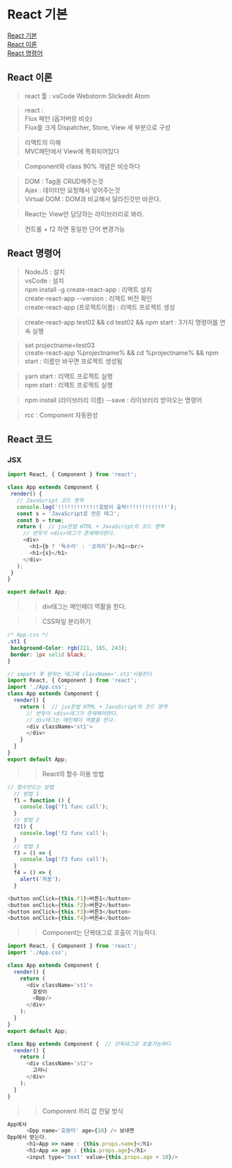 # React 기본

[React 기본](#react-기본)  
[React 이론](#react-이론)  
[React 명령어](#react-명령어)

## React 이론  
>react 툴 : vsCode Webstorm Slickedit Atom

>react :  
Flux 패턴 (옵저버랑 비슷)  
Flux를 크게 Dispatcher, Store, View 세 부분으로 구성

>리액트의 이해  
MVC패턴에서 View에 특화되어있다

>Component와 class 90% 개념은 비슷하다

>DOM : Tag을 CRUD해주는것  
Ajax : 데이터만 요청해서 넣어주는것  
Virtual DOM : DOM과 비교해서 달라진것만 바꾼다.  
  
>React는 View만 담당하는 라이브러리로 봐라.

> 컨트롤 + f2 하면 동일한 단어 변경가능

## React 명령어
>NodeJS : 설치  
vsCode : 설치  
npm install -g create-react-app : 리액트 설치  
create-react-app --version : 리액트 버전 확인  
create-react-app (프로젝트이름) : 리액트 프로젝트 생성  

>create-react-app test02 && cd test02 && npm start : 3가지 명령어를 연속 실행  
  
>set projectname=test03  
create-react-app %projectname% && cd %projectname% && npm start : 이름만 바꾸면 프로젝트 생성됨  

>yarn start : 리액트 프로젝트 실행  
npm start : 리액트 프로젝트 실행

>npm install (라이브러리 이름) --save : 라이브러리 받아오는 명령어

>rcc : Component 자동완성  
 ## React 코드

 ### JSX
 ```JavaScript
 import React, { Component } from 'react';

class App extends Component {
  render() {
    // JavaScript 코드 영역
    console.log('!!!!!!!!!!!!!호랑이 출력!!!!!!!!!!!!!');
    const s = 'JavaScript로 만든 태그';
    const b = true;
    return (  // jsx문법 HTML + JavaScript의 코드 영역
      // 반듯이 <div>태그가 존재해야한다.
      <div>
        <h1>{b ? '독수리' : '코끼리'}</h1><br/>
        <h1>{s}</h1>
      </div>
    );
  }
}

export default App;
 ```

 >>div태그는 메인헤더 역활을 한다.
 
 >>CSS파일 분리하기  
 ```css
 /* App.css */
 .st1 {
  background-Color: rgb(221, 165, 243);
  border: 1px solid black;
}
```
```JavaScript
// import 후 원하는 태그에 className='.st1'사용한다
import React, { Component } from 'react';
import './App.css';
class App extends Component {
  render() {
    return (  // jsx문법 HTML + JavaScript의 코드 영역
      // 반듯이 <div>태그가 존재해야한다.
      // div태그는 메인헤더 역활을 한다.
      <div className='st1'>
      </div>
    }
  }
}
export default App;
```
>>React의 함수 이용 방법
```JavaScript
// 함수만드는 방법
  // 방법 1
  f1 = function () {
    console.log('f1 func call');
  }
  // 방법 2
  f2() {
    console.log('f2 func call');
  }
  // 방법 3
  f3 = () => {
    console.log('f3 func call');
  }
  f4 = () => {
    alert('까꿍');
  }

<button onClick={this.f1}>버튼1</button>
<button onClick={this.f2}>버튼2</button>
<button onClick={this.f3}>버튼3</button>
<button onClick={this.f4}>버튼4</button>
```
>>Component는 단복태그로 호출이 가능하다.
```JavaScript
import React, { Component } from 'react';
import './App.css';

class App extends Component {
  render() {
    return (
      <div className='st1'>
        호랑이
        <Bpp/>
      </div>
    );
  }
}
export default App;

class Bpp extends Component {  // 단독태그로 호출가능하다
  render() {
    return (
      <div className='st2'>
        고라니
      </div>
    );
  }
}
```
>>Component 끼리 값 전달 방식
```JavaScript
App에서
      <Dpp name='호랑이' age={10} /> 보내면
Dpp에서 받는다.
      <h1>App => name : {this.props.name}</h1>
      <h1>App => age : {this.props.age}</h1>
      <input type='text' value={this.props.age + 10}/>
```